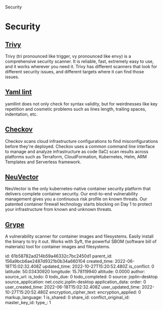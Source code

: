 Security

# Security

## [**Trivy**](https://github.com/aquasecurity/trivy)
Trivy (tri pronounced like trigger, vy pronounced like envy) is a comprehensive security scanner. It is reliable, fast, extremely easy to use, and it works wherever you need it.
Trivy has different scanners that look for different security issues, and different targets where it can find those issues.

## [**Yaml lint**](https://github.com/adrienverge/yamllint)
yamllint does not only check for syntax validity, but for weirdnesses like key repetition and cosmetic problems such as lines length, trailing spaces, indentation, etc.

## [**Checkov**](https://www.checkov.io/)
Checkov scans cloud infrastructure configurations to find misconfigurations before they're deployed.
Checkov uses a common command line interface to manage and analyze infrastructure as code (IaC) scan results across platforms such as Terraform, CloudFormation, Kubernetes, Helm, ARM Templates and Serverless framework.

## [**NeuVector**](https://open-docs.neuvector.com/)
NeuVector is the only kubernetes-native container security platform that delivers complete container security. Our end-to-end vulnerability management gives you a continuous risk profile on known threats. Our patented container firewall technology starts blocking on Day 1 to protect your infrastructure from known and unknown threats.

## [**Grype**](https://github.com/anchore/grype)
A vulnerability scanner for container images and filesystems. Easily install the binary to try it out. Works with Syft, the powerful SBOM (software bill of materials) tool for container images and filesystems.

id: 61b58782ad214b59a46332c7bc2450d1
parent_id: 156a9bcb6ae2487d9321b0b34a660104
created_time: 2022-06-18T15:02:32.408Z
updated_time: 2022-10-27T15:20:52.480Z
is_conflict: 0
latitude: 50.03430920
longitude: 15.78119940
altitude: 0.0000
author: 
source_url: 
is_todo: 0
todo_due: 0
todo_completed: 0
source: joplin-desktop
source_application: net.cozic.joplin-desktop
application_data: 
order: 0
user_created_time: 2022-06-18T15:02:32.408Z
user_updated_time: 2022-10-27T15:20:52.480Z
encryption_cipher_text: 
encryption_applied: 0
markup_language: 1
is_shared: 0
share_id: 
conflict_original_id: 
master_key_id: 
type_: 1